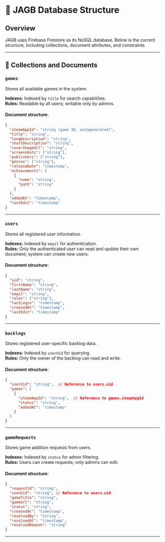# 📂 JAGB Database Structure

## Overview

JAGB uses Firebase Firestore as its NoSQL database. Below is the current structure, including collections, document
attributes, and constraints.

---

## 📁 Collections and Documents

### `games`

Stores all available games in the system.

**Indexes:** Indexed by `title` for search capabilities.  
**Rules:** Readable by all users; writable only by admins.

#### Document structure:

```json
{
  "steamAppId": "string (game ID, autogenerated)",
  "title": "string",
  "longDescription": "string",
  "shortDescription": "string",
  "coverImageUrl": "string",
  "screenshots": ["string"],
  "publishers": ["string"],
  "genres": ["string"],
  "releaseDate": "timestamp",
  "achievements": [
    {
      "name": "string",
      "path": "string"
    }
  ],
  "addedAt": "timestamp",
  "lastEdit": "timestamp"
}
```

---

### `users`

Stores all registered user information.

**Indexes:** Indexed by `email` for authentication.  
**Rules:** Only the authenticated user can read and update their own document; system can create new users.

#### Document structure:

```json
{
  "uid": "string",
  "firstName": "string",
  "lastName": "string",
  "email": "string",
  "roles": ["string"],
  "lastLogin": "timestamp",
  "createdAt": "timestamp",
  "lastEdit": "timestamp"
}
```

---

### `backlogs`

Stores registered user-specific backlog data.

**Indexes:** Indexed by `userUid` for querying.  
**Rules:** Only the owner of the backlog can read and write.

#### Document structure:

```json
{
  "userUid": "string",  // Reference to users.uid
  "games": [
    {
      "steamAppId": "string",  // Reference to games.steamAppId
      "status": "string",
      "addedAt": "timestamp"
    }
  ]
}
```

---

### `gameRequests`

Stores game addition requests from users.

**Indexes:** Indexed by `status` for admin filtering.  
**Rules:** Users can create requests; only admins can edit.

#### Document structure:

```json
{
  "requestId": "string",
  "userUid": "string", // Reference to users.uid
  "gameTitle": "string",
  "gameUrl": "string",
  "status": "string",
  "createdAt": "timestamp",
  "resolvedBy": "string",
  "resolvedAt": "timestamp",
  "resolvedReason": "string"
}
```

---
